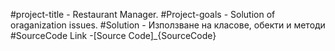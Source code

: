 #project-title - Restaurant Manager.
#Project-goals - Solution of oraganization issues.
#Solution - Използване на класове, обекти и методи
#SourceCode Link -[Source Code]_{SourceCode}





